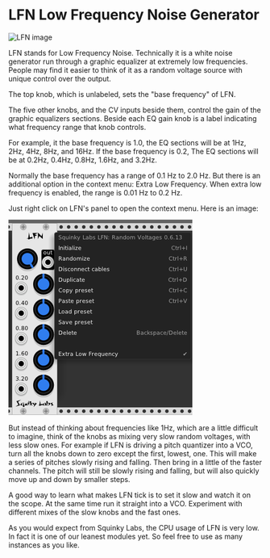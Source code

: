 # LFN Low Frequency Noise Generator <a name="lfn"></a>

![LFN image](../docs/lfn.png)

LFN stands for Low Frequency Noise. Technically it is a white noise generator run through a graphic equalizer at extremely low frequencies. People may find it easier to think of it as a random voltage source with unique control over the output.

The top knob, which is unlabeled, sets the "base frequency" of LFN.

The five other knobs, and the CV inputs beside them, control the gain of the graphic equalizers sections. Beside each EQ gain knob is a label indicating what frequency range that knob controls.

For example, it the base frequency is 1.0, the EQ sections will be at 1Hz, 2Hz, 4Hz, 8Hz, and 16Hz. If the base frequency is 0.2, The EQ sections will be at 0.2Hz, 0.4Hz, 0.8Hz, 1.6Hz, and 3.2Hz.

Normally the base frequency has a range of 0.1 Hz to 2.0 Hz. But there is an additional option in the context menu: Extra Low Frequency. When extra low frequency is enabled, the range is 0.01 Hz to 0.2 Hz.

Just right click on LFN's panel to open the context menu. Here is an image:

![Context Menu](./xlfn.png)

But instead of thinking about frequencies like 1Hz, which are a little difficult to imagine, think of the knobs as mixing very slow random voltages, with less slow ones. For example if LFN is driving a pitch quantizer into a VCO, turn all the knobs down to zero except the first, lowest, one. This will make a series of pitches slowly rising and falling. Then bring in a little of the faster channels. The pitch will still be slowly rising and falling, but will also quickly move up and down by smaller steps.

A good way to learn what makes LFN tick is to set it slow and watch it on the scope. At the same time run it straight into a VCO. Experiment with different mixes of the slow knobs and the fast ones.

As you would expect from Squinky Labs, the CPU usage of LFN is very low. In fact it is one of our leanest modules yet. So feel free to use as many instances as you like.
